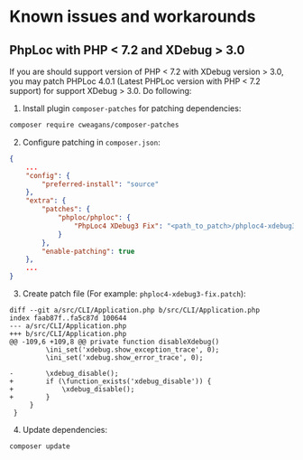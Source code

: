 Known issues and workarounds
============================

PhpLoc with PHP < 7.2 and XDebug > 3.0
--------------------------------------

If you are should support version of PHP < 7.2 with XDebug version > 3.0, you may patch PHPLoc 4.0.1 (Latest PHPLoc 
version with PHP < 7.2 support) for support XDebug > 3.0. Do following:

1. Install plugin `composer-patches` for patching dependencies:

```bash
composer require cweagans/composer-patches
```

2. Configure patching in `composer.json`:

```json
{
    ...
    "config": {
        "preferred-install": "source"
    },
    "extra": {
        "patches": {
            "phploc/phploc": {
                "PhpLoc4 XDebug3 Fix": "<path_to_patch>/phploc4-xdebug3-fix.patch"
            }
        },
        "enable-patching": true
    },
    ...
}
```

3. Create patch file (For example: `phploc4-xdebug3-fix.patch`):

```
diff --git a/src/CLI/Application.php b/src/CLI/Application.php
index faab87f..fa5c87d 100644
--- a/src/CLI/Application.php
+++ b/src/CLI/Application.php
@@ -109,6 +109,8 @@ private function disableXdebug()
         \ini_set('xdebug.show_exception_trace', 0);
         \ini_set('xdebug.show_error_trace', 0);
 
-        \xdebug_disable();
+        if (\function_exists('xdebug_disable')) {
+            \xdebug_disable();
+        }
     }
 }
```

4. Update dependencies:

```bash
composer update
```

